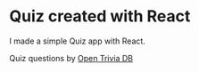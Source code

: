 # Quiz created with React

I made a simple Quiz app with React.

Quiz questions by [Open Trivia DB](https://opentdb.com/)
